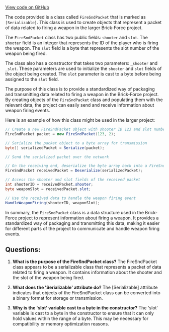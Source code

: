 [View code on GitHub](https://github.com/TieHaxJan/Brick-Force/Assembly-CSharp\FireSndPacket.cs)

The code provided is a class called `FireSndPacket` that is marked as `[Serializable]`. This class is used to create objects that represent a packet of data related to firing a weapon in the larger Brick-Force project.

The `FireSndPacket` class has two public fields: `shooter` and `slot`. The `shooter` field is an integer that represents the ID of the player who is firing the weapon. The `slot` field is a byte that represents the slot number of the weapon being fired.

The class also has a constructor that takes two parameters: `_shooter` and `_slot`. These parameters are used to initialize the `shooter` and `slot` fields of the object being created. The `slot` parameter is cast to a byte before being assigned to the `slot` field.

The purpose of this class is to provide a standardized way of packaging and transmitting data related to firing a weapon in the Brick-Force project. By creating objects of the `FireSndPacket` class and populating them with the relevant data, the project can easily send and receive information about weapon firing events.

Here is an example of how this class might be used in the larger project:

```csharp
// Create a new FireSndPacket object with shooter ID 123 and slot number 2
FireSndPacket packet = new FireSndPacket(123, 2);

// Serialize the packet object to a byte array for transmission
byte[] serializedPacket = Serialize(packet);

// Send the serialized packet over the network

// On the receiving end, deserialize the byte array back into a FireSndPacket object
FireSndPacket receivedPacket = Deserialize(serializedPacket);

// Access the shooter and slot fields of the received packet
int shooterID = receivedPacket.shooter;
byte weaponSlot = receivedPacket.slot;

// Use the received data to handle the weapon firing event
HandleWeaponFiring(shooterID, weaponSlot);
```

In summary, the `FireSndPacket` class is a data structure used in the Brick-Force project to represent information about firing a weapon. It provides a standardized way of packaging and transmitting this data, making it easier for different parts of the project to communicate and handle weapon firing events.
## Questions: 
 1. **What is the purpose of the FireSndPacket class?**
The FireSndPacket class appears to be a serializable class that represents a packet of data related to firing a weapon. It contains information about the shooter and the slot of the weapon being fired.

2. **What does the 'Serializable' attribute do?**
The [Serializable] attribute indicates that objects of the FireSndPacket class can be converted into a binary format for storage or transmission.

3. **Why is the 'slot' variable cast to a byte in the constructor?**
The 'slot' variable is cast to a byte in the constructor to ensure that it can only hold values within the range of a byte. This may be necessary for compatibility or memory optimization reasons.